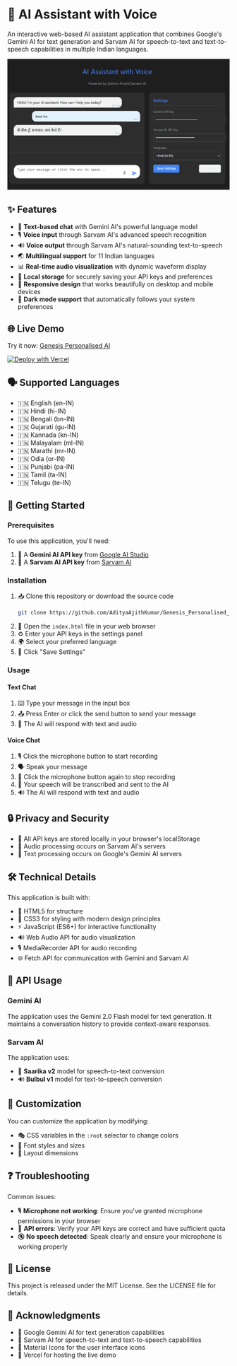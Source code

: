 # 🤖 AI Assistant with Voice

An interactive web-based AI assistant application that combines Google's Gemini AI for text generation and Sarvam AI for speech-to-text and text-to-speech capabilities in multiple Indian languages.

[![AI Assistant with Voice Interface](https://raw.githubusercontent.com/AdityaAjithKumar/Genesis_Personalised_AI/main/Screenshot%202025-03-22%20100238.png)](https://genesis-personalised-ai.vercel.app/)

## ✨ Features

- 💬 **Text-based chat** with Gemini AI's powerful language model
- 🎙️ **Voice input** through Sarvam AI's advanced speech recognition
- 🔊 **Voice output** through Sarvam AI's natural-sounding text-to-speech
- 🌏 **Multilingual support** for 11 Indian languages
- 📊 **Real-time audio visualization** with dynamic waveform display
- 💾 **Local storage** for securely saving your API keys and preferences
- 🎨 **Responsive design** that works beautifully on desktop and mobile devices
- 🌙 **Dark mode support** that automatically follows your system preferences

## 🌐 Live Demo

Try it now: [Genesis Personalised AI](https://genesis-personalised-ai.vercel.app/)

[![Deploy with Vercel](https://vercel.com/button)](https://genesis-personalised-ai.vercel.app/)

## 🗣️ Supported Languages

- 🇮🇳 English (en-IN)
- 🇮🇳 Hindi (hi-IN)
- 🇮🇳 Bengali (bn-IN)
- 🇮🇳 Gujarati (gu-IN)
- 🇮🇳 Kannada (kn-IN)
- 🇮🇳 Malayalam (ml-IN)
- 🇮🇳 Marathi (mr-IN)
- 🇮🇳 Odia (or-IN)
- 🇮🇳 Punjabi (pa-IN)
- 🇮🇳 Tamil (ta-IN)
- 🇮🇳 Telugu (te-IN)

## 🚀 Getting Started

### Prerequisites

To use this application, you'll need:

1. 🔑 A **Gemini AI API key** from [Google AI Studio](https://makersuite.google.com/)
2. 🔑 A **Sarvam AI API key** from [Sarvam AI](https://sarvam.ai/)

### Installation

1. 📥 Clone this repository or download the source code
   ```bash
   git clone https://github.com/AdityaAjithKumar/Genesis_Personalised_AI.git
   ```
2. 📂 Open the `index.html` file in your web browser
3. ⚙️ Enter your API keys in the settings panel
4. 🌍 Select your preferred language
5. 💾 Click "Save Settings"

### Usage

#### Text Chat
1. ⌨️ Type your message in the input box
2. 📤 Press Enter or click the send button to send your message
3. 🤖 The AI will respond with text and audio

#### Voice Chat
1. 🎙️ Click the microphone button to start recording
2. 🗣️ Speak your message
3. 🛑 Click the microphone button again to stop recording
4. 📝 Your speech will be transcribed and sent to the AI
5. 🔊 The AI will respond with text and audio

## 🔒 Privacy and Security

- 🔐 All API keys are stored locally in your browser's localStorage
- 🎤 Audio processing occurs on Sarvam AI's servers
- 💬 Text processing occurs on Google's Gemini AI servers

## 🛠️ Technical Details

This application is built with:

- 📄 HTML5 for structure
- 🎨 CSS3 for styling with modern design principles
- ⚡ JavaScript (ES6+) for interactive functionality
- 🔊 Web Audio API for audio visualization
- 🎙️ MediaRecorder API for audio recording
- 🌐 Fetch API for communication with Gemini and Sarvam AI

## 🧩 API Usage

### Gemini AI
The application uses the Gemini 2.0 Flash model for text generation. It maintains a conversation history to provide context-aware responses.

### Sarvam AI
The application uses:
- 🎤 **Saarika v2** model for speech-to-text conversion
- 🔊 **Bulbul v1** model for text-to-speech conversion

## 🎨 Customization

You can customize the application by modifying:
- 🎭 CSS variables in the `:root` selector to change colors
- 📝 Font styles and sizes
- 📏 Layout dimensions

## ❓ Troubleshooting

Common issues:
- 🎙️ **Microphone not working**: Ensure you've granted microphone permissions in your browser
- 🔑 **API errors**: Verify your API keys are correct and have sufficient quota
- 🔇 **No speech detected**: Speak clearly and ensure your microphone is working properly

## 📜 License

This project is released under the MIT License. See the LICENSE file for details.

## 👏 Acknowledgments

- 🙏 Google Gemini AI for text generation capabilities
- 🙏 Sarvam AI for speech-to-text and text-to-speech capabilities
- 🙏 Material Icons for the user interface icons
- 🙏 Vercel for hosting the live demo
